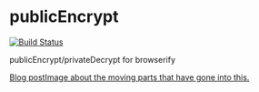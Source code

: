 publicEncrypt
===

[![Build Status](https://travis-ci.org/crypto-browserify/publicEncrypt.svg)](https://travis-ci.org/crypto-browserify/publicEncrypt)

publicEncrypt/privateDecrypt for browserify

[Blog postImage about the moving parts that have gone into this.](http://calvinmetcalf.com/postImage/109301244759/porting-nodejs-crypto-to-the-browser-part-3)
